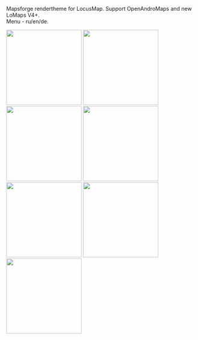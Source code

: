Mapsforge rendertheme for LocusMap. Support OpenAndroMaps and new LoMaps V4+.<br>
Menu - ru/en/de.


<img src="https://user-images.githubusercontent.com/97698777/230924045-9ed6aad8-ba17-4eac-9bb8-96bd50de3d59.jpg" width="200"> <img src="https://user-images.githubusercontent.com/97698777/230924051-e675faac-d9c2-4d95-943a-8f16f7ff3590.jpg" width="200"> <img src="https://user-images.githubusercontent.com/97698777/230924054-8e94cfae-9b97-4c17-a06b-fbf986f77b0a.jpg" width="200"> <img src="https://user-images.githubusercontent.com/97698777/230924061-23227872-827b-4290-9407-7951243e0141.png" width="200"> <img src="https://user-images.githubusercontent.com/97698777/230924065-1315e456-e911-41e3-bd8c-174958edbfc9.png" width="200"> <img src="https://user-images.githubusercontent.com/97698777/230924071-bcf41b96-9b1b-4d77-a008-0319b8b96780.png" width="200"> <img src="https://user-images.githubusercontent.com/97698777/230924076-8a14224b-bf8a-4740-908e-94655e3f7b9c.png" width="200">

